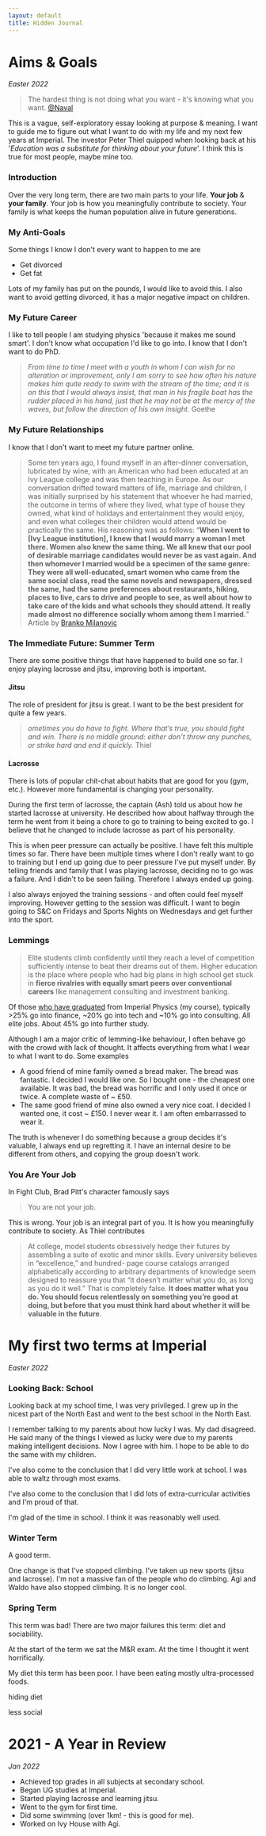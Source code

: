 ```yaml
---
layout: default
title: Hidden Journal
---
```

# Aims & Goals

*Easter 2022*

>The hardest thing is not doing what you want - it's knowing what you want. [@Naval](https://twitter.com/NavalismHQ/status/1514833143294877700)

This is a vague, self-exploratory essay looking at purpose & meaning. I want to guide me to figure out what I want to do with my life and my next few years at Imperial. The investor Peter Thiel quipped when looking back at his '*Education was a substitute for thinking about your future*'. I think this is true for most people, maybe mine too.

### Introduction

Over the very long term, there are two main parts to your life. **Your job** & **your family**. Your job is how you meaningfully contribute to society. Your family is what keeps the human population alive in future generations.

### My Anti-Goals

Some things I know I don't every want to happen to me are

* Get divorced
* Get fat

Lots of my family has put on the pounds, I would like to avoid this. I also want to avoid getting divorced, it has a major negative impact on children.

### My Future Career

I like to tell people I am studying physics 'because it makes me sound smart'. I don't know what occupation I'd like to go into. I know that I don't want to do PhD.

> *From time to time I meet with a youth in whom I can wish for no alteration or improvement, only I am sorry to see how often his nature makes him quite ready to swim with the stream of the time; and it is on this that I would always insist, that man in his fragile boat has the rudder placed in his hand, just that he may not be at the mercy of the waves, but follow the direction of his own insight.* Goethe

### My Future Relationships

I know that I don't want to meet my future partner online.

>Some ten years ago, I found myself in an after-dinner conversation, lubricated by wine, with an American who had been educated at an Ivy League college and was then teaching in Europe. As our conversation drifted toward matters of life, marriage and children, I was initially surprised by his statement that whoever he had married, the outcome in terms of where they lived, what type of house they owned, what kind of holidays and entertainment they would enjoy, and even what colleges their children would attend would be practically the same. His reasoning was as follows: “**When I went to [Ivy League institution], I knew that I would marry a woman I met there. Women also knew the same thing. We all knew that our pool of desirable marriage candidates would never be as vast again. And then whomever I married would be a specimen of the same genre: They were all well-educated, smart women who came from the same social class, read the same novels and newspapers, dressed the same, had the same preferences about restaurants, hiking, places to live, cars to drive and people to see, as well about how to take care of the kids and what schools they should attend. It really made almost no difference socially whom among them I married.**” Article by [Branko Milanovic](https://quillette.com/2019/10/18/rich-like-me-how-assortative-mating-is-driving-income-inequality/)

### The Immediate Future: Summer Term

There are some positive things that have happened to build one so far. I enjoy playing lacrosse and jitsu, improving both is important.

#### Jitsu

The role of president for jitsu is great. I want to be the best president for quite a few years.

> *ometimes you do have to fight. Where that’s true, you should fight and win. There is no middle ground: either don’t throw any punches, or strike hard and end it quickly.* Thiel

#### Lacrosse

There is lots of popular chit-chat about habits that are good for you (gym, etc.). However more fundamental is changing your personality.

During the first term of lacrosse, the captain (Ash) told us about how he started lacrosse at university. He described how about halfway through the term he went from it being a chore to go to training to being excited to go. I believe that he changed to include lacrosse as part of his personality.

This is when peer pressure can actually be positive. I have felt this multiple times so far. There have been multiple times where I don't really want to go to training but I end up going due to peer pressure I've put myself under. By telling friends and family that I was playing lacrosse, deciding no to go was a failure. And I didn't to be seen failing. Therefore I always ended up going.

I also always enjoyed the training sessions - and often could feel myself improving. However getting to the session was difficult. I want to begin going to S&C on Fridays and Sports Nights on Wednesdays and get further into the sport.

### Lemmings

> Elite students climb confidently until they reach a level of competition sufficiently intense to beat their dreams out of them. Higher education is the place where people who had big plans in high school get stuck in **fierce rivalries with equally smart peers over conventional careers** like management consulting and investment banking.

Of those [who have graduated](https://www.imperial.ac.uk/media/imperial-college/administration-and-support-services/careers-service/public/resources/dlhe/ug-tables/Physics-tables.pdf) from Imperial Physics (my course), typically >25% go into finance, ~20% go into tech and ~10% go into consulting. All elite jobs. About 45% go into further study.

Although I am a major critic of lemming-like behaviour, I often behave go with the crowd with lack of thought. It affects everything from what I wear to what I want to do. Some examples

* A good friend of mine family owned a bread maker. The bread was fantastic. I decided I would like one. So I bought one - the cheapest one available. It was bad, the bread was horrific and I only used it once or twice. A complete waste of ~ £50.
* The same good friend of mine also owned a very nice coat. I decided I wanted one, it cost ~ £150. I never wear it. I am often embarrassed to wear it.

The truth is whenever I do something because a group decides it's valuable, I always end up regretting it. I have an internal desire to be different from others, and copying the group doesn't work.

### You Are Your Job

In Fight Club, Brad Pitt's character famously says

> You are not your job.

This is wrong. Your job is an integral part of you. It is how you meaningfully contribute to society. As Thiel contributes

> At college, model students obsessively hedge their futures by assembling a suite of exotic and minor skills. Every university believes in “excellence,” and hundred- page course catalogs arranged alphabetically according to arbitrary departments of knowledge seem designed to reassure you that “it doesn’t matter what you do, as long as you do it well.” That is completely false. **It does matter what you do. You should focus relentlessly on something you’re good at doing, but before that you must think hard about whether it will be valuable in the future**.

# My first two terms at Imperial

*Easter 2022*

### Looking Back: School

Looking back at my school time, I was very privileged. I grew up in the nicest part of the North East and went to the best school in the North East.

I remember talking to my parents about how lucky I was. My dad disagreed. He said many of the things I viewed as lucky were due to my parents making intelligent decisions. Now I agree with him. I hope to be able to do the same with my children.

I've also come to the conclusion that I did very little work at school. I was able to waltz through most exams.

I've also come to the conclusion that I did lots of extra-curricular activities and I'm proud of that.

I'm glad of the time in school. I think it was reasonably well used.

### Winter Term

A good term.

One change is that I've stopped climbing. I've taken up new sports (jitsu and lacrosse). I'm not a massive fan of the people who do climbing. Agi and Waldo have also stopped climbing. It is no longer cool.

### Spring Term

This term was bad! There are two major failures this term: diet and sociability.

At the start of the term we sat the M&R exam. At the time I thought it went horrifically.

My diet this term has been poor. I have been eating mostly ultra-processed foods.

hiding diet

less social

# 2021 - A Year in Review

*Jan 2022*
- Achieved top grades in all subjects at secondary school.
- Began UG studies at Imperial.
- Started playing lacrosse and learning jitsu.
- Went to the gym for first time.
- Did some swimming (over 1km! - this is good for me).
- Worked on Ivy House with Agi.
